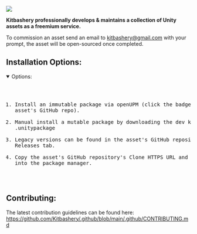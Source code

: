 ![](https://kitbashery.com/assets/images/kitbashery-github-banner.jpg)

<p>
<b>Kitbashery professionally develops & maintains a collection of Unity assets as a freemium service.</b>

To commission an asset send an email to kitbashery@gmail.com with your prompt, the asset will be open-sourced once completed.
</p>

## Installation Options:
<details open>
<summary>Options:</summary>
<pre>

1. Install an immutable package via openUPM (click the badge on the asset's GitHub repo).
2. Manual install a mutable package by downloading the dev kit .unitypackage 
3. Legacy versions can be found in the asset's GitHub repository's Releases tab.
4. Copy the asset's GitHub repository's Clone HTTPS URL and paste it into the package manager.
</pre>
</details>

## Contributing:
The latest contribution guidelines can be found here:
https://github.com/Kitbashery/.github/blob/main/.github/CONTRIBUTING.md
